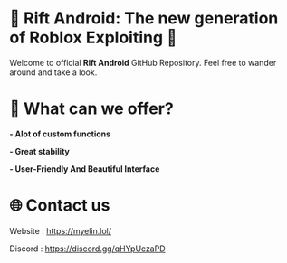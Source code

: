 # 🚀 Rift Android: The new generation of Roblox Exploiting 🚀
Welcome to official **Rift Android** GitHub Repository. Feel free to wander around and take a look.

# 🌟 What can we offer?
**- Alot of custom functions**

**- Great stability**

**- User-Friendly And Beautiful Interface**

# 🌐 Contact us
Website : https://myelin.lol/

Discord : https://discord.gg/qHYpUczaPD
